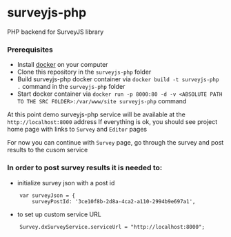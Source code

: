 # surveyjs-php
PHP backend for SurveyJS library


### Prerequisites
- Install [docker](https://www.docker.com/) on your computer
- Clone this repository in the `surveyjs-php` folder
- Build surveyjs-php docker container via `docker build -t surveyjs-php .` command in the `surveyjs-php` folder
- Start docker container via `docker run -p 8000:80 -d -v <ABSOLUTE PATH TO THE SRC FOLDER>:/var/www/site surveyjs-php` command

At this point demo surveyjs-php service will be available at the `http://localhost:8000` address
If everything is ok, you should see project home page with links to `Survey` and `Editor` pages

For now you can continue with `Survey` page, go through the survey and post results to the cusom service

### In order to post survey results it is needed to:
- initialize survey json with a post id
```
    var surveyJson = {
        surveyPostId: '3ce10f8b-2d8a-4ca2-a110-2994b9e697a1',
```
- to set up custom service URL
```
    Survey.dxSurveyService.serviceUrl = "http://localhost:8000";
```
